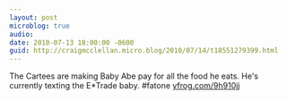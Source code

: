 ```yaml
---
layout: post
microblog: true
audio: 
date: 2010-07-13 18:00:00 -0600
guid: http://craigmcclellan.micro.blog/2010/07/14/t18551279399.html
---
```

The Cartees are making Baby Abe pay for all the food he eats. He's currently texting the E*Trade baby. #fatone [yfrog.com/9h910jj](http://yfrog.com/9h910jj)
